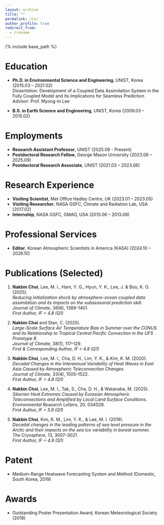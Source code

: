 ```yaml
---
layout: archive
title: ""
permalink: /cv/
author_profile: true
redirect_from:
  - /resume
---
```


{% include base_path %}

Education
======
- **Ph.D. in Environmental Science and Engineering**, UNIST, Korea (2015.03 – 2021.02)  
  *Dissertation:* Development of a Coupled Data Assimilation System in the Fully Coupled Model and Its Implications for Seamless Prediction  
  *Advisor:* Prof. Myong-In Lee

- **B.S. in Earth Science and Engineering**, UNIST, Korea (2009.03 – 2015.02)

Employments
======
- **Research A​ssistant Professor**, UNIST (2025.09 - Present)
- **Postdoctoral Research Fellow**, George Mason University (2023.06 – 2025.09)  
- **Postdoctoral Research Associate**, UNIST (2021.03 – 2023.06)

Research Experience
======
- **Visiting Scientist**, Met Office Hadley Centre, UK (2023.01 – 2023.05)  
- **Visiting Researcher**, NASA GSFC, Climate and Radiation Lab, USA (2017.02)  
- **Internship**, NASA GSFC, GMAO, USA (2013.06 – 2013.08)

Professional Services
======
- **Editor**, Korean Atmospheric Scientists in America (KASA) (2024.10 – 2026.10)

Publications (Selected)
======
1. **Nakbin Choi**, Lee, M. I., Ham, Y. G., Hyun, Y. K., Lee, J. & Boo, K. O. (2025).  
   *Reducing initialization shock by atmosphere-ocean coupled data assimilation and its impacts on the subseasonal prediction skill.*  
   *Journal of Climate*, 38(6), 1389–1401.  
   _First Author, IF = 4.8 (Q1)_

2. **Nakbin Choi** and Stan, C. (2025).  
   *Large-Scale Surface Air Temperature Bias in Summer over the CONUS and its Relationship to Tropical Central Pacific Convection in the UFS Prototype 8.*  
   *Journal of Climate*, 38(1), 117–129.  
   _First & Corresponding Author, IF = 4.8 (Q1)_

3. **Nakbin Choi**, Lee, M. I., Cha, D. H., Lim, Y. K., & Kim, K. M. (2020).  
   *Decadal Changes in the Interannual Variability of Heat Waves in East Asia Caused by Atmospheric Teleconnection Changes.*  
   *Journal of Climate*, 33(4), 1505–1522.  
   _First Author, IF = 4.8 (Q1)_

4. **Nakbin Choi**, Lee, M. I., Tak, S., Cha, D. H., & Watanabe, M. (2025).  
   *Siberian Heat Extremes Caused by Eurasian Atmospheric Teleconnections and Amplified by Local Land Surface Conditions.*  
   *Environmental Research Letters*, 20, 034029.  
   _First Author, IF = 5.9 (Q1)_

5. **Nakbin Choi**, Kim, K. M., Lim, Y. K., & Lee, M. I. (2019).  
   *Decadal changes in the leading patterns of sea level pressure in the Arctic and their impacts on the sea ice variability in boreal summer.*  
   *The Cryosphere*, 13, 3007–3021.  
   _First Author, IF = 4.9 (Q1)_
    
Patent
======
- Medium-Range Heatwave Forecasting System and Method (Domestic, South Korea, 2019)
  
Awards
======
- Outstanding Poster Presentation Award, Korean Meteorological Society (2019)
